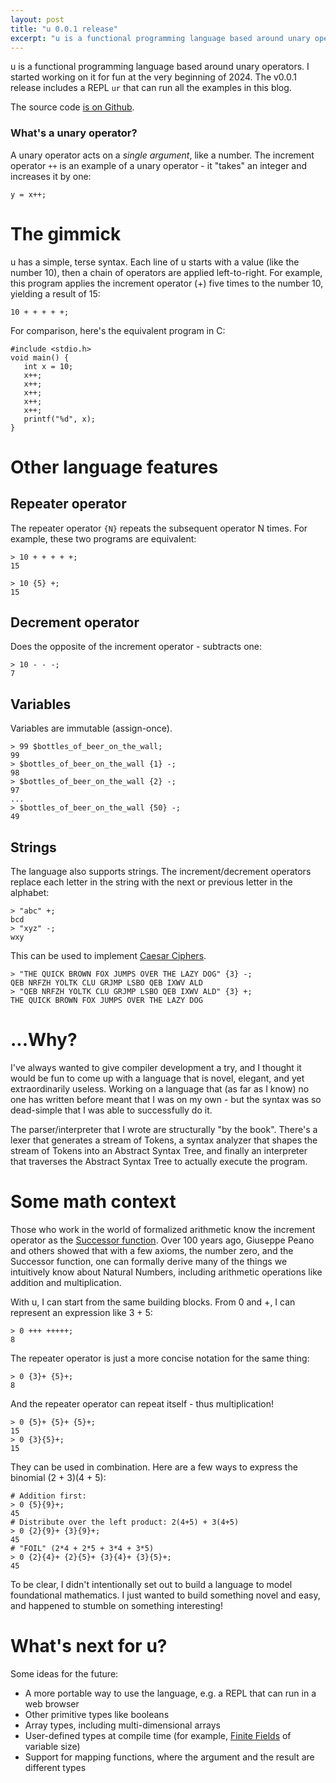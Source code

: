 ```yaml
---
layout: post
title: "u 0.0.1 release"
excerpt: "u is a functional programming language based around unary operators."
---
```


u is a functional programming language based around unary operators. I started working on it
for fun at the very beginning of 2024. The v0.0.1 release includes a REPL `ur` that can
run all the examples in this blog.

The source code [is on Github](https://github.com/hoodlm/u/).


### What's a unary operator?

A unary operator acts on a *single argument*, like a number.
The increment operator `++` is an example of a unary operator - it "takes" an integer
and increases it by one:

```
y = x++;
```

# The gimmick

u has a simple, terse syntax. Each line of u starts with a value (like the number 10), then a chain
of operators are applied left-to-right. For example, this program applies the increment
operator (+) five times to the number 10, yielding a result of 15:

```
10 + + + + +;
```

For comparison, here's the equivalent program in C:

```
#include <stdio.h>
void main() {
   int x = 10;
   x++;
   x++;
   x++;
   x++;
   x++;
   printf("%d", x);
}
```

# Other language features

## Repeater operator

The repeater operator `{N}` repeats the subsequent operator N times. For
example, these two programs are equivalent:

```
> 10 + + + + +;
15

> 10 {5} +;
15
```

## Decrement operator

Does the opposite of the increment operator - subtracts one:

```
> 10 - - -;
7
```

## Variables

Variables are immutable (assign-once).

```
> 99 $bottles_of_beer_on_the_wall;
99
> $bottles_of_beer_on_the_wall {1} -;
98
> $bottles_of_beer_on_the_wall {2} -;
97
...
> $bottles_of_beer_on_the_wall {50} -;
49
```

## Strings

The language also supports strings. The increment/decrement operators replace each letter
in the string with the next or previous letter in the alphabet:

```
> "abc" +;
bcd
> "xyz" -;
wxy
```

This can be used to implement
[Caesar Ciphers](https://en.wikipedia.org/wiki/Caesar_cipher).

```
> "THE QUICK BROWN FOX JUMPS OVER THE LAZY DOG" {3} -;
QEB NRFZH YOLTK CLU GRJMP LSBO QEB IXWV ALD
> "QEB NRFZH YOLTK CLU GRJMP LSBO QEB IXWV ALD" {3} +;
THE QUICK BROWN FOX JUMPS OVER THE LAZY DOG
```

# ...Why?

I've always wanted to give compiler development a try, and I thought it would be fun to
come up with a language that is novel, elegant, and yet extraordinarily useless. Working
on a language that (as far as I know) no one has written before meant that I was on my
own - but the syntax was so dead-simple that I was able to successfully do it.

The parser/interpreter that I wrote are structurally "by the book". There's a lexer that
generates a stream of Tokens, a syntax analyzer that shapes the stream of Tokens into
an Abstract Syntax Tree, and finally an interpreter that traverses the Abstract Syntax
Tree to actually execute the program.

# Some math context

Those who work in the world of formalized arithmetic know the increment operator as
the [Successor function](https://en.wikipedia.org/wiki/Successor_function). Over 100 years ago,
Giuseppe Peano and others showed that with a few axioms, the number zero, and the Successor function,
one can formally derive many of the things we intuitively know about Natural Numbers,
including arithmetic operations like addition and multiplication.

With u, I can start from the same building blocks. From 0 and +, I can represent an expression
like 3 + 5:

```
> 0 +++ +++++;
8
```

The repeater operator is just a more concise notation for the same thing:

```
> 0 {3}+ {5}+;
8
```

And the repeater operator can repeat itself - thus multiplication!

```
> 0 {5}+ {5}+ {5}+;
15
> 0 {3}{5}+;
15
```

They can be used in combination. Here are a few ways to express the binomial (2 + 3)(4 + 5):

```
# Addition first:
> 0 {5}{9}+;
45
# Distribute over the left product: 2(4+5) + 3(4+5)
> 0 {2}{9}+ {3}{9}+;
45
# "FOIL" (2*4 + 2*5 + 3*4 + 3*5)
> 0 {2}{4}+ {2}{5}+ {3}{4}+ {3}{5}+;
45
```

To be clear, I didn't intentionally set out to build a language to model foundational mathematics.
I just wanted to build something novel and easy, and happened to stumble on something
interesting!

# What's next for u?

Some ideas for the future:

* A more portable way to use the language, e.g. a REPL that can run in a web browser
* Other primitive types like booleans
* Array types, including multi-dimensional arrays
* User-defined types at compile time (for example,
[Finite Fields](https://en.wikipedia.org/wiki/Finite_field) of variable size)
* Support for mapping functions, where the argument and the result are different types


